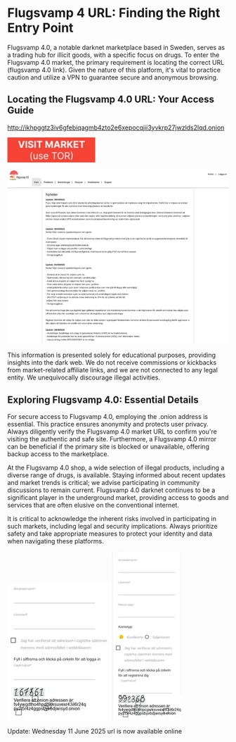 # Flugsvamp 4 URL: Finding the Right Entry Point

Flugsvamp 4.0, a notable darknet marketplace based in Sweden, serves as a trading hub for illicit goods, with a specific focus on drugs.  To enter the Flugsvamp 4.0 market, the primary requirement is locating the correct URL (flugsvamp 4.0 link). Given the nature of this platform, it's vital to practice caution and utilize a VPN to guarantee secure and anonymous browsing.

## Locating the Flugsvamp 4.0 URL: Your Access Guide

http://ikhpggtz3iv6gfebiqagmb4zto2e6xepocqjii3yvkrp27jwzlds2lqd.onion

[<img src="/vendor/find.webp" width="200">](http://ikhpggtz3iv6gfebiqagmb4zto2e6xepocqjii3yvkrp27jwzlds2lqd.onion)

<a href="http://ikhpggtz3iv6gfebiqagmb4zto2e6xepocqjii3yvkrp27jwzlds2lqd.onion"><img src="/vendor/divide.webp" alt="image" style="max-width: 100%;"></a>

This information is presented solely for educational purposes, providing insights into the dark web. We do not receive commissions or kickbacks from market-related affiliate links, and we are not connected to any legal entity.  We unequivocally discourage illegal activities.

## Exploring Flugsvamp 4.0: Essential Details

For secure access to Flugsvamp 4.0, employing the .onion address is essential. This practice ensures anonymity and protects user privacy. Always diligently verify the Flugsvamp 4.0 market URL to confirm you're visiting the authentic and safe site. Furthermore, a Flugsvamp 4.0 mirror can be beneficial if the primary site is blocked or unavailable, offering backup access to the marketplace.

At the Flugsvamp 4.0 shop, a wide selection of illegal products, including a diverse range of drugs, is available. Staying informed about recent updates and market trends is critical; we advise participating in community discussions to remain current.  Flugsvamp 4.0 darknet continues to be a significant player in the underground market, providing access to goods and services that are often elusive on the conventional internet.

It is critical to acknowledge the inherent risks involved in participating in such markets, including legal and security implications. Always prioritize safety and take appropriate measures to protect your identity and data when navigating these platforms.

<a href="http://ikhpggtz3iv6gfebiqagmb4zto2e6xepocqjii3yvkrp27jwzlds2lqd.onion"><img src="/vendor/see.webp" alt="image" style="max-width: 100%;"></a>  <a href="http://ikhpggtz3iv6gfebiqagmb4zto2e6xepocqjii3yvkrp27jwzlds2lqd.onion"><img src="/vendor/accent.webp" alt="image" style="max-width: 100%;"></a>

Update:  Wednesday 11 June 2025 url is now available online